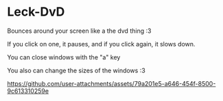 # Leck-DvD
Bounces around your screen like a the dvd thing :3

If you click on one, it pauses, and if you click again, it slows down.

You can close windows with the "a" key

You also can change the sizes of the windows :3


https://github.com/user-attachments/assets/79a201e5-a646-454f-8500-9c613310259e

